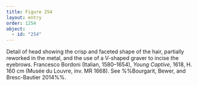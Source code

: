 ```yaml
---
title: Figure 254
layout: entry
order: 1254
object:
  - id: "254"
---
```


Detail of head showing the crisp and faceted shape of the hair, partially reworked in the metal, and the use of a V-shaped graver to incise the eyebrows. Francesco Bordoni (Italian, 1580–1654), *Young Captive*, 1618, H. 160 cm (Musée du Louvre, inv. MR 1668). See %%Bourgarit, Bewer, and Bresc-Bautier 2014%%.
